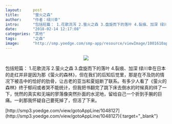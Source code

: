 ```yaml
---
layout:     post
title:      "萤火之森"
author:     "作者：绿川幸"
intro:      "包括短篇： 1.花歌流泻 2.萤火之森 3.盘旋而下的落叶 4.裂痕、加深 绿川幸在日本的走红并非是因为那《萤火的森林》，但在我们的后知后觉里，那是在不及防的情况下被击中的恰好的肋骨，让古老的亚当和夏娃断了联系。有多少人看了《萤火的森林》终于郁闷或者哭不能统计，但我把书翻完了跳下床去倒水的时候真的绊了一下，恍然的真实和无端的寥落像突然扑面的水泥地，留给自己一个折到手腕的巨痛。一刹那我怀疑自己要死掉了，但活了下来。"
date:       "2018-02-14 12:17:08"
categories: "其他"
tags:       "之森"
image:      "http://smp.yoedge.com/smp-app/resource/viewImage/1001610appline.png"
---
```

<div style="text-align: center">
<p><img src="http://smp.yoedge.com/smp-app/resource/viewImage/1001610appline.png"/></p>
</div>
<p class="post-meta">
<span>包括短篇： 1.花歌流泻 2.萤火之森 3.盘旋而下的落叶 4.裂痕、加深 绿川幸在日本的走红并非是因为那《萤火的森林》，但在我们的后知后觉里，那是在不及防的情况下被击中的恰好的肋骨，让古老的亚当和夏娃断了联系。有多少人看了《萤火的森林》终于郁闷或者哭不能统计，但我把书翻完了跳下床去倒水的时候真的绊了一下，恍然的真实和无端的寥落像突然扑面的水泥地，留给自己一个折到手腕的巨痛。一刹那我怀疑自己要死掉了，但活了下来。</span>
</p>
[http://smp3.yoedge.com/view/gotoAppLine/1048127](http://smp3.yoedge.com/view/gotoAppLine/1048127){:target="_blank"}


